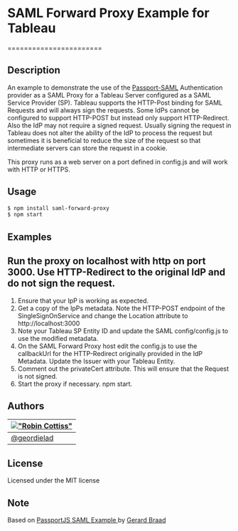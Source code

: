 # SAML Forward Proxy Example for Tableau
=======================

Description
-----------

An example to demonstrate the use of the [Passport-SAML](https://github.com/bergie/passport-saml) Authentication provider as a SAML Proxy for a Tableau Server configured as a SAML Service Provider (SP).
Tableau supports the HTTP-Post binding for SAML Requests and will always sign the requests. Some IdPs cannot be configured to support HTTP-POST but instead only support HTTP-Redirect. Also the IdP may not require a signed request. Usually signing the request in Tableau does not alter the ability of the IdP to process the request but sometimes it is beneficial to reduce the size of the request so that intermediate servers can store the request in a cookie.

This proxy runs as a web server on a port defined in config.js and will work with HTTP or HTTPS.

Usage
-----

```bash
$ npm install saml-forward-proxy
$ npm start
```

Examples
--------

## Run the proxy on localhost with http on port 3000. Use HTTP-Redirect to the original IdP and do not sign the request.

1. Ensure that your IpP is working as expected.
2. Get a copy of the IpPs metadata. Note the HTTP-POST endpoint of the SingleSignOnService and change the Location attribute to http://localhost:3000
3. Note your Tableau SP Entity ID and update the SAML config/config.js to use the modified metadata.
3. On the SAML Forward Proxy host edit the config.js to use the callbackUrl for the HTTP-Redirect originally provided in the IdP Metadata. Update the Issuer with your Tableau Entity.
4. Comment out the privateCert attribute. This will ensure that the Request is not signed.
5. Start the proxy if necessary. npm start.


Authors
-------

| [!["Robin Cottiss"](http://gravatar.com/avatar/b7ccc70dfdbfc700d88c1ca246fa4946.png?s=60)](http://tableau.com "Robin Cottiss <rcottiss@tableau.com>") |
|---|
| [@geordielad](https://twitter.com/geordielad) |


License
-------

Licensed under the MIT license


Note
----

Based on [PassportJS SAML Example ](https://github.com/gbraad/passport-saml-example) by [Gerard Braad](https://github.com/gbraad)
